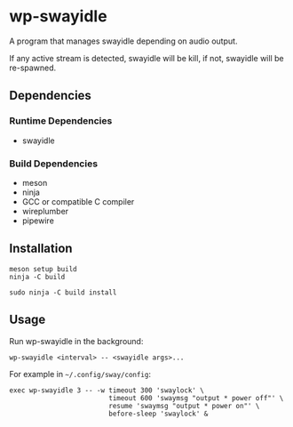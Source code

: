 # wp-swayidle

A program that manages swayidle depending on audio output.

If any active stream is detected, swayidle will be kill, if not, swayidle will
be re-spawned.

## Dependencies

### Runtime Dependencies

- swayidle

### Build Dependencies

- meson
- ninja
- GCC or compatible C compiler
- wireplumber
- pipewire

## Installation

    meson setup build
    ninja -C build

    sudo ninja -C build install

## Usage

Run wp-swayidle in the background:

    wp-swayidle <interval> -- <swayidle args>...

For example in `~/.config/sway/config`:

    exec wp-swayidle 3 -- -w timeout 300 'swaylock' \
                             timeout 600 'swaymsg "output * power off"' \
                             resume 'swaymsg "output * power on"' \
                             before-sleep 'swaylock' &
